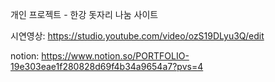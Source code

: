 개인 프로젝트 - 한강 돗자리 나눔 사이트

시연영상:
  https://studio.youtube.com/video/ozS19DLyu3Q/edit

notion:
   https://www.notion.so/PORTFOLIO-19e303eae1f280828d69f4b34a9654a7?pvs=4
